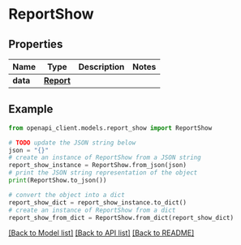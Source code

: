 # ReportShow


## Properties

Name | Type | Description | Notes
------------ | ------------- | ------------- | -------------
**data** | [**Report**](Report.md) |  | 

## Example

```python
from openapi_client.models.report_show import ReportShow

# TODO update the JSON string below
json = "{}"
# create an instance of ReportShow from a JSON string
report_show_instance = ReportShow.from_json(json)
# print the JSON string representation of the object
print(ReportShow.to_json())

# convert the object into a dict
report_show_dict = report_show_instance.to_dict()
# create an instance of ReportShow from a dict
report_show_from_dict = ReportShow.from_dict(report_show_dict)
```
[[Back to Model list]](../README.md#documentation-for-models) [[Back to API list]](../README.md#documentation-for-api-endpoints) [[Back to README]](../README.md)


